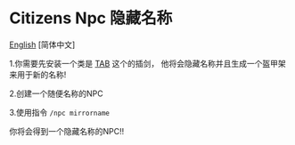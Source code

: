# Citizens Npc 隐藏名称

[English](https://github.com/XingYanTW/npc-name-tag-hide/blob/main/README.md) [简体中文]

 1.你需要先安装一个类是 [TAB](https://github.com/NEZNAMY/TAB) 这个的插剑， 他将会隐藏名称并且生成一个盔甲架来用于新的名称!

 2.创建一个随便名称的NPC

 3.使用指令 ```/npc mirrorname```

 你将会得到一个隐藏名称的NPC!!
